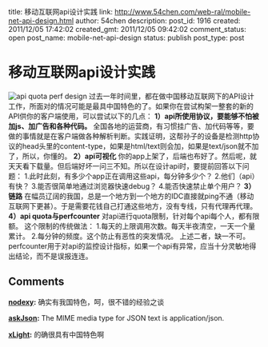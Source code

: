 title: 移动互联网api设计实践
link: http://www.54chen.com/web-ral/mobile-net-api-design.html
author: 54chen
description: 
post_id: 1916
created: 2011/12/05 17:42:02
created_gmt: 2011/12/05 09:42:02
comment_status: open
post_name: mobile-net-api-design
status: publish
post_type: post

# 移动互联网api设计实践

![api quota perf design](http://img02.taobaocdn.com/imgextra/i2/13078490/T28EicXgtXXXXXXXXX_!!13078490.jpg) 过去一年时间里，都在做中国移动互联网下的API设计工作，所面对的情况可能是最具中国特色的了。如果你在尝试构架一整套的新的API供你的客户端使用，可以尝试以下的几点： **1）api所使用协议，要能够不怕被加js、加广告和各种代码。** 全国各地的运营商，有习惯挂广告、加代码等等，要做的事情就是在客户端做各种解析判断。实践证明，这帮孙子的设备是检测http协议的head头里的content-type，如果是html/text则会加，如果是text/json就不加了，所以，你懂的。 **2）api可视化** 你的app上架了，后端也布好了。然后呢，就天天看下载量。但后端好坏一问三不知。所以在设计api时，要提前回答以下问题： 1.此时此刻，有多少个app正在调用这些api，每分钟多少个？ 2.他们（api）有快？ 3.能否很简单地通过浏览器快速debug？ 4.能否快速禁止单个用户？ **3）链路** 在幅员辽阔的我国，总是一个地方到一个地方的IDC直接就ping不通（移动互联网下更甚）。于是需要花钱自己打通这些地方，没有专线，只有代理再代理。 **4）api quota与perfcounter** 对api进行quota限制，针对每个api每个人，都有限额。 这个限制的传统做法： 1.每天的上限调用次数。每天半夜清空，一天一个量累计。 2.每分钟的频度。这个防止有恶性的突发情况。 上述二者，缺一不可。 perfcounter用于对api的监控设计指标，如果一个api有异常，应当十分灵敏地得出结论，而不是误报连连。

## Comments

**[nodexy](#14075 "2011-12-06 14:42:54"):** 确实有我国特色，呵，很不错的经验之谈

**[askJson](#14076 "2011-12-06 14:58:52"):** The MIME media type for JSON text is application/json.

**[xLight](#14077 "2011-12-06 16:23:10"):** 的确很具有中国特色啊


